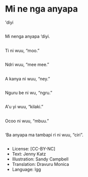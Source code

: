 # Mi ne nga anyapa
'diyi

##
Mi nenga anyapa ‘diyi.

##
Ti ni wuu, “moo.”

##
Ndri wuu, “mee mee.”

##
A kanya ni wuu, “ney.”

##
Nguru be ni wu, “ngru.”

##
A'u yi wuu, “kilaki.”

##
Ocoo ni wuu, “mbuu.”

##
‘Ba anyapa ma tambapi
ri ni wuu, “ciri”.

##
* License: [CC-BY-NC]
* Text: Jenny Katz
* Illustration: Sandy Campbell
* Translation: Dravuru Monica
* Language: lgg
